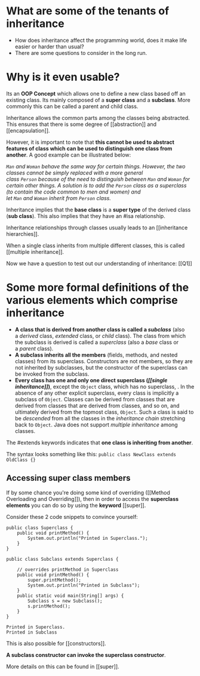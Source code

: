 # What are some of the tenants of inheritance
- How does inheritance affect the programming world, does it make life easier or harder than usual?
- There are some questions to consider in the long run.

# Why is it even usable?
Its an **OOP Concept** which allows one to define a new class based off an existing class. Its mainly composed of a **super class** and a **subclass**. More commonly this can be called a parent and child class.

Inheritance allows the common parts among the classes being abstracted. This ensures that there is some degree of [[abstraction]] and [[encapsulation]]. 

However, it is important to note that **this cannot be used to abstract features of class which can be used to distinguish one class from another**. A good example can be illustrated below:

*`Man` and `Woman` behave the same way for certain things. However, the two classes cannot be simply replaced with a more general class `Person` because of the need to distinguish between `Man` and `Woman` for certain other things. A solution is to add the `Person` class as a superclass (to contain the code common to men and women) and let `Man` and `Woman` inherit from `Person` class.*

Inheritance implies that the **base class** is a **super type** of the derived class (**sub class**). This also implies that they have an #isa relationship.

Inheritance relationships through classes usually leads to an [[inheritance hierarchies]].

When a single class inherits from multiple different classes, this is called [[multiple inheritance]].

Now we have a question to test out our understanding of inheritance:
[[Q1]]

# Some more formal definitions of the various elements which comprise inheritance

- **A class that is derived from another class is called a _subclass_** (also a _derived_ class, _extended_ class, or _child_ class). The class from which the subclass is derived is called a _superclass_ (also a _base_ class or a _parent_ class).
- **A subclass inherits all the members** (fields, methods, and nested classes) from its superclass. Constructors are not members, so they are not inherited by subclasses, but the constructor of the superclass can be invoked from the subclass.
- **Every class has one and only one direct superclass (_[[single inheritance]]_)**, except the `Object` class, which has no superclass, . In the absence of any other explicit superclass, every class is implicitly a subclass of `Object`. Classes can be derived from classes that are derived from classes that are derived from classes, and so on, and ultimately derived from the topmost class, `Object`. Such a class is said to be _descended_ from all the classes in the _inheritance chain_ stretching back to `Object`. Java does not support _multiple inheritance_ among classes.

The #extends keywords indicates that **one class is inheriting from another**.

The syntax looks something like this:
`public class NewClass extends OldClass {}`

## Accessing super class members
If by some chance you're doing some kind of overriding ([[Method Overloading and Overriding]]), then in order to access the **superclass elements** you can do so by using the **keyword** [[super]].

Consider these 2 code snippets to convince yourself:
```
public class Superclass {
    public void printMethod() {
        System.out.println("Printed in Superclass.");
    }
}
```

```
public class Subclass extends Superclass {

    // overrides printMethod in Superclass
    public void printMethod() {
        super.printMethod();
        System.out.println("Printed in Subclass");
    }
    public static void main(String[] args) {
        Subclass s = new Subclass();
        s.printMethod();
    }
}

```

```
Printed in Superclass.
Printed in Subclass
```


This is also possible for [[constructors]].

**A subclass constructor can invoke the superclass constructor**.

More details on this can be found in [[super]].


